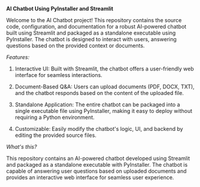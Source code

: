 **AI Chatbot Using PyInstaller and Streamlit**

Welcome to the AI Chatbot project! This repository contains the source code, configuration, and documentation for a robust AI-powered chatbot built using Streamlit and packaged as a standalone executable using PyInstaller. The chatbot is designed to interact with users, answering questions based on the provided context or documents.

*Features:*

1. Interactive UI: Built with Streamlit, the chatbot offers a user-friendly web interface for seamless interactions.

2. Document-Based Q&A: Users can upload documents (PDF, DOCX, TXT), and the chatbot responds based on the content of the uploaded file.

3. Standalone Application: The entire chatbot can be packaged into a single executable file using PyInstaller, making it easy to deploy without requiring a Python environment.

4. Customizable: Easily modify the chatbot's logic, UI, and backend by editing the provided source files.

*What's this?*

This repository contains an AI-powered chatbot developed using Streamlit and packaged as a standalone executable with PyInstaller. The chatbot is capable of answering user questions based on uploaded documents and provides an interactive web interface for seamless user experience.
